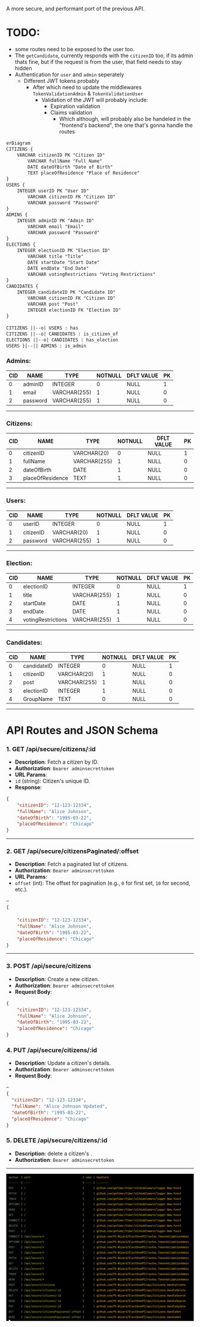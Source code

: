 A more secure, and performant port of the previous API.

# TODO: 
- some routes need to be exposed to the user too.
- The `getCandidate`, currently responds with the `citizenID` too, if its admin thats fine, but if the request is from the user, that field needs to stay hidden
- Authentication for `user` and `admin` seperately
    - Different JWT tokens probably
        - After which need to update the middlewares `TokenValidationAdmin` & `TokenValidationUser`
            - Validation of the JWT will probably include:
                - Expiration validation
                - Claims validation
                    - Which although, will probably also be handeled in the "frontend's backend", the one that's gonna handle the routes

```mermaid
erDiagram
CITIZENS {
    VARCHAR citizenID PK "Citizen ID"
        VARCHAR fullName "Full Name"
        DATE dateOfBirth "Date of Birth"
        TEXT placeOfResidence "Place of Residence"
}
USERS {
    INTEGER userID PK "User ID"
        VARCHAR citizenID FK "Citizen ID"
        VARCHAR password "Password"
}
ADMINS {
    INTEGER adminID PK "Admin ID"
        VARCHAR email "Email"
        VARCHAR password "Password"
}
ELECTIONS {
    INTEGER electionID PK "Election ID"
        VARCHAR title "Title"
        DATE startDate "Start Date"
        DATE endDate "End Date"
        VARCHAR votingRestrictions "Voting Restrictions"
}
CANDIDATES {
    INTEGER candidateID PK "Candidate ID"
        VARCHAR citizenID FK "Citizen ID"
        VARCHAR post "Post"
        INTEGER electionID FK "Election ID"
}

CITIZENS ||--o| USERS : has
CITIZENS ||--o| CANDIDATES : is_citizen_of
ELECTIONS ||--o| CANDIDATES : has_election
USERS }|--|| ADMINS : is_admin
```

### Admins:

| CID | NAME     | TYPE         | NOTNULL | DFLT VALUE | PK |
| --- | -------- | ------------ | ------- | ---------- | --- |
| 0   | adminID  | INTEGER      | 0       | NULL       | 1   |
| 1   | email    | VARCHAR(255) | 1       | NULL       | 0   |
| 2   | password | VARCHAR(255) | 1       | NULL       | 0   |

---

### Citizens:

| CID | NAME              | TYPE         | NOTNULL | DFLT VALUE | PK |
| --- | ----------------- | ------------ | ------- | ---------- | --- |
| 0   | citizenID         | VARCHAR(20)  | 0       | NULL       | 1   |
| 1   | fullName          | VARCHAR(255) | 1       | NULL       | 0   |
| 2   | dateOfBirth       | DATE         | 1       | NULL       | 0   |
| 3   | placeOfResidence  | TEXT         | 1       | NULL       | 0   |

---

### Users:

| CID | NAME      | TYPE         | NOTNULL | DFLT VALUE | PK |
| --- | --------- | ------------ | ------- | ---------- | --- |
| 0   | userID    | INTEGER      | 0       | NULL       | 1   |
| 1   | citizenID | VARCHAR(20)  | 1       | NULL       | 0   |
| 2   | password  | VARCHAR(255) | 1       | NULL       | 0   |

---

### Election:

| CID | NAME               | TYPE         | NOTNULL | DFLT VALUE | PK |
| --- | ------------------ | ------------ | ------- | ---------- | --- |
| 0   | electionID         | INTEGER      | 0       | NULL       | 1   |
| 1   | title              | VARCHAR(255) | 1       | NULL       | 0   |
| 2   | startDate          | DATE         | 1       | NULL       | 0   |
| 3   | endDate            | DATE         | 1       | NULL       | 0   |
| 4   | votingRestrictions | VARCHAR(255) | 1       | NULL       | 0   |

---

### Candidates:

| CID | NAME        | TYPE         | NOTNULL | DFLT VALUE | PK |
| --- | ----------- | ------------ | ------- | ---------- | --- |
| 0   | candidateID | INTEGER      | 0       | NULL       | 1   |
| 1   | citizenID   | VARCHAR(20)  | 1       | NULL       | 0   |
| 2   | post        | VARCHAR(255) | 1       | NULL       | 0   |
| 3   | electionID  | INTEGER      | 1       | NULL       | 0   |
| 4   | GroupName   | TEXT         | 0       | NULL       | 0   |

---

# API Routes and JSON Schema

### **1. GET /api/secure/citizens/:id**
- **Description**: Fetch a citizen by ID.
- **Authorization**: `Bearer adminsecrettoken`
- **URL Params**:
- `id` (string): Citizen's unique ID.
- **Response**:
```json
{
    "citizenID": "12-123-12334",
    "fullName": "Alice Johnson",
    "dateOfBirth": "1995-03-22",
    "placeOfResidence": "Chicago"
}
```

---

### **2. GET /api/secure/citizensPaginated/:offset**
- **Description**: Fetch a paginated list of citizens.
- **Authorization**: `Bearer adminsecrettoken`
- **URL Params**:
- `offset` (int): The offset for pagination (e.g., `0` for first set, `10` for second, etc.).
```json
~
{

    "citizenID": "12-123-12334",
    "fullName": "Alice Johnson",
    "dateOfBirth": "1995-03-22",
    "placeOfResidence": "Chicago"
}
```
---

### **3. POST /api/secure/citizens**
- **Description**: Create a new citizen.
- **Authorization**: `Bearer adminsecrettoken`
- **Request Body**:
```json
{
    "citizenID": "12-123-12334",
    "fullName": "Alice Johnson",
    "dateOfBirth": "1995-03-22",
    "placeOfResidence": "Chicago"
}
```

### **4. PUT /api/secure/citizens/:id**
- **Description**: Update a citizen's details.
- **Authorization**: `Bearer adminsecrettoken`
- **Request Body**:
```json
~
{
  "citizenID": "12-123-12334",
  "fullName": "Alice Johnson Updated",
  "dateOfBirth": "1995-03-22",
  "placeOfResidence": "Chicago"
}
```

### **5. DELETE /api/secure/citizens/:id**
- **Description**: delete a citizen's .
- **Authorization**: `Bearer adminsecrettoken`

---

![RoutesAndStuff](assets/routesAndStuff.png)
